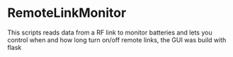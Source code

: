 # RemoteLinkMonitor
This scripts reads data from a RF link to monitor batteries and lets you control when and how long turn on/off remote links, the GUI was build with flask
